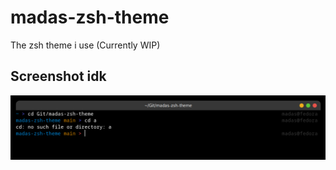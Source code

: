# madas-zsh-theme
The zsh theme i use (Currently WIP)

## Screenshot idk
<img src="https://github.com/Madasish/madas-zsh-theme/raw/main/screenshot.png"/>
